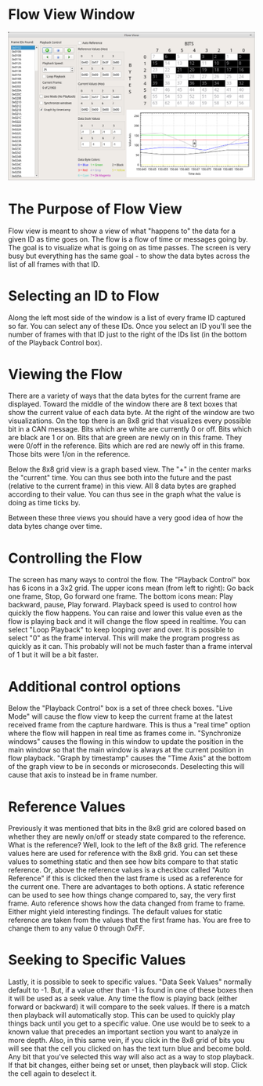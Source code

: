 Flow View Window
==================

![Flow View](./images/FlowView.png)

The Purpose of Flow View
=========================

Flow view is meant to show a view of what "happens to" the data for a given ID as time goes on. The flow is a flow of time or messages going by. The goal is to visualize what is going on as time passes. The screen is very busy but everything has the same goal - to show the data bytes across the list of all frames with that ID.

Selecting an ID to Flow
=======================

Along the left most side of the window is a list of every frame ID captured so far. You can select any of these IDs. Once you select an ID you'll see the number of frames with that ID just to the right of the IDs list (in the bottom of the Playback Control box).

Viewing the Flow
=================

There are a variety of ways that the data bytes for the current frame are displayed. Toward the middle of the window there are 8 text boxes that show the current value of each data byte. At the right of the window are two visualizations. On the top there is an 8x8 grid that visualizes every possible bit in a CAN message. Bits which are white are currently 0 or off. Bits which are black are 1 or on. Bits that are green are newly on in this frame. They were 0/off in the reference. Bits which are red are newly off in this frame. Those bits were 1/on in the reference. 

Below the 8x8 grid view is a graph based view. The "+" in the center marks the "current" time. You can thus see both into the future and the past (relative to the current frame) in this view. All 8 data bytes are graphed according to their value. You can thus see in the graph what the value is doing as time ticks by. 

Between these three views you should have a very good idea of how the data bytes change over time.

Controlling the Flow
=====================

The screen has many ways to control the flow. The "Playback Control" box has 6 icons in a 3x2 grid. The upper icons mean (from left to right): Go back one frame, Stop, Go forward one frame. The bottom icons mean: Play backward, pause, Play forward. Playback speed is used to control how quickly the flow happens. You can raise and lower this value even as the flow is playing back and it will change the flow speed in realtime. You can select "Loop Playback" to keep looping over and over. It is possible to select "0" as the frame interval. This will make the program progress as quickly as it can. This probably will not be much faster than a frame interval of 1 but it will be a bit faster.


Additional control options
===========================

Below the "Playback Control" box is a set of three check boxes. "Live Mode" will cause the flow view to keep the current frame at the latest received frame from the capture hardware. This is thus a "real time" option where the flow will happen in real time as frames come in. "Synchronize windows" causes the flowing in this window to update the position in the main window so that the main window is always at the current position in flow playback. "Graph by timestamp" causes the "Time Axis" at the bottom of the graph view to be in seconds or microseconds. Deselecting this will cause that axis to instead be in frame number.

Reference Values
=================

Previously it was mentioned that bits in the 8x8 grid are colored based on whether they are
newly on/off or steady state compared to the reference. What is the reference? Well, look to the left of the 8x8 grid. The reference values here are used for reference with the 8x8 grid. You can set these values to something static and then see how bits compare to that static reference. Or, above the reference values is a checkbox called "Auto Reference" if this is clicked then the last frame is used as a reference for the current one. There are advantages to both options. A static reference can be used to see how things change compared to, say, the very first frame. Auto reference shows how the data changed from frame to frame. Either might yield interesting findings. The default values for static reference are taken from the values that the first frame has. You are free to change them to any value 0 through 0xFF.


Seeking to Specific Values
===========================

Lastly, it is possible to seek to specific values. "Data Seek Values" normally default to -1. But, if a value other than -1 is found in one of these boxes then it will be used as a seek value. Any time the flow is playing back (either forward or backward) it will compare to the seek values. If there is a match then playback will automatically stop. This can be used to quickly play things back until you get to a specific value. One use would be to seek to a known value that precedes an important section you want to analyze in more depth. Also, in this same vein, if you click in the 8x8 grid of bits you will see that the cell you clicked on has the text turn blue and become bold. Any bit that you've selected this way will also act as a way to stop playback. If that bit changes, either being set or unset, then playback will stop. Click the cell again to deselect it.
